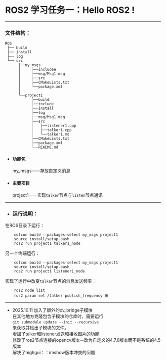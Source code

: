 # ROS2 学习任务一：Hello ROS2 !
----
### 文件结构： 
```
ROS
 ├── build
 ├── install
 ├── log
 └── src
      │──my_msgs
      │     ├──includee
      │     ├──msg/Msg1.msg
      │     ├──src
      │     ├──CMakeLists.txt
      │     └──package.xml
      │
      └──project1
            ├──build
            ├──include
            ├──install
            ├──log
            ├──msg/Msg1.msg
            ├──src
            │   ├──listener1.cpp
            │   ├──talker1.cpp
            │   └──talker1.md
            ├──CMakeLists.txt
            ├──package.xml
            └──REAEME.md
```
- #### 功能包  
    my_msgs——存放自定义消息
- #### 主要项目
    project1——实现`talker`节点与`listen`节点通讯
----
- ### 运行说明：
在ROS目录下运行：
```
    colcon build --packages-select my_msgs project1
    source install/setup.bash
    ros2 run project1 talker1_node
```
另一个终端运行：
```
    colcon build --packages-select my_msgs project1
    source install/setup.bash
    ros2 run project1 listener1_node
```
实现了运行中改变`talker`节点的消息发送频率：
```
    ros2 node list
    ros2 param set /talker publish_frequency 值
```

------
- 2025.10.11
加入了额外的cv_bridge子模块  
在其他地方克隆包含子模块的仓库时，需要运行  
`git submodule update --init --recursive`  
来获取并检出子模块的文件。  
增加了talker和listener发送和接收图片的功能  
修改了ros2节点连接的opencv版本--改为自定义的4.7.0版本而不是系统的4.5版本  
解决了highgui：：imshow版本冲突的问题  